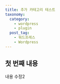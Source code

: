 ```yaml
---
title: 추가 카테고리 테스트
taxonomy:
  category: 
    - wordpress
    - plugin
  post_tag:
    - 워드프레스
    - Wordpress
---
```


## 첫 번째 내용

내용 수정2